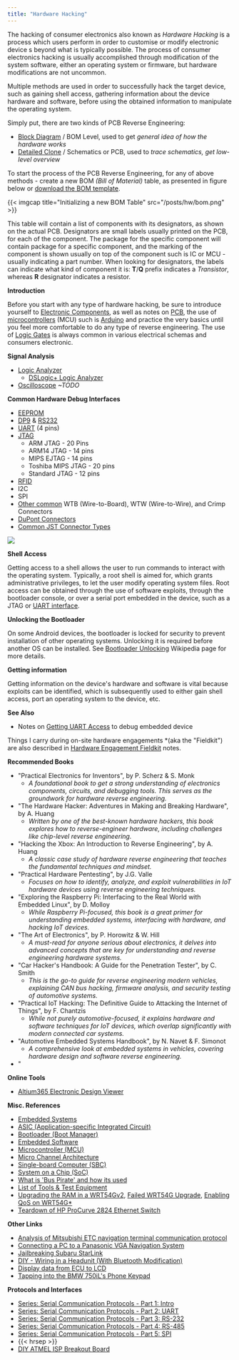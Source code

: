 ```yaml
---
title: "Hardware Hacking"
---
```


The hacking of consumer electronics also known as *Hardware Hacking* is a process which users perform in order to customise or modify electronic device s beyond what is typically possible. The process of consumer electronics hacking is usually accomplished through modification of the system software, either an operating system or firmware, but hardware modifications are not uncommon.

Multiple methods are used in order to successfully hack the target device, such as gaining shell access, gathering information about the device hardware and software, before using the obtained information to manipulate the operating system.

Simply put, there are two kinds of PCB Reverse Engineering:

* [Block Diagram](/block-diagram) / BOM Level, used to get *general idea of how the hardware works*
* [Detailed Clone](/schematics-diagram) / Schematics or PCB, used to *trace schematics, get low-level overview*

To start the process of the PCB Reverse Engineering, for any of above methods - create a new BOM *(Bill of Material)* table, as presented in figure below or [download the BOM template](https://github.com/durakiconsulting/templates/blob/master/BOM.numbers).

{{< imgcap title="Initializing a new BOM Table" src="/posts/hw/bom.png" >}}

This table will contain a list of components with its designators, as shown on the actual PCB. Designators are small labels usually printed on the PCB, for each of the component. The package for the specific component will contain package for a specific component, and the marking of the component is shown usually on top of the component such is IC or MCU - usually indicating a part number. When looking for designators, the labels can indicate what kind of component it is: **T**/**Q** prefix indicates a *Transistor*, whereas **R** designator indicates a resistor.

**Introduction**

Before you start with any type of hardware hacking, be sure to introduce yourself to [Electronic Components](/electronics/components), as well as notes on [PCB](/electronics/pcb), the use of [microcontrollers](/electronics/mcu) (MCU) such is [Arduino](/electronics/arduino) and practice the very basics until you feel more comfortable to do any type of reverse engineering. The use of [Logic Gates](hw/logic-gates) is always common in various electrical schemas and consumers electronic.

**Signal Analysis**

* [Logic Analyzer](/hw/logic-analyzer)
  * [DSLogic+ Logic Analyzer](/hw/dslogic-logic-analyzer)
* [Oscilloscope](/hw/oscilloscope) *~TODO*

**Common Hardware Debug Interfaces**

* [EEPROM](/eeprom)
* [DP9](/electronics/dp9) & [RS232](/electronics/rs232)
* [UART](/uart-interface) (4 pins)
* [JTAG](/jtag-interface)
  - ARM JTAG - 20 Pins
  - ARM14 JTAG - 14 pins
  - MIPS EJTAG - 14 pins
  - Toshiba MIPS JTAG - 20 pins
  - Standard JTAG - 12 pins
* [RFID](/hw/rfid-interfaace)
* I2C
* SPI
* [Other common](https://www.mattmillman.com/info/crimpconnectors/) WTB (Wire-to-Board), WTW (Wire-to-Wire), and Crimp Connectors
* [DuPont Connectors](https://www.mattmillman.com/info/crimpconnectors/dupont-and-dupont-connectors/)
* [Common JST Connector Types](https://www.mattmillman.com/info/crimpconnectors/common-jst-connector-types/)

![](https://raw.githubusercontent.com/arunmagesh/hw_hacking_cheatsheet/master/cheatsheet_0.1.png)

**Shell Access**

Getting access to a shell allows the user to run commands to interact with the operating system. Typically, a root shell is aimed for, which grants administrative privileges, to let the user modify operating system files. Root access can be obtained through the use of software exploits, through the bootloader console, or over a serial port embedded in the device, such as a JTAG or [UART interface](/uart-interface).

**Unlocking the Bootloader**

On some Android devices, the bootloader is locked for security to prevent installation of other operating systems. Unlocking it is required before another OS can be installed. See [Bootloader Unlocking](https://en.wikipedia.org/wiki/Bootloader_unlocking) Wikipedia page for more details.

**Getting information**

Getting information on the device's hardware and software is vital because exploits can be identified, which is subsequently used to either gain shell access, port an operating system to the device, etc.

**See Also**

- Notes on [Getting UART Access](/uart-interface) to debug embedded device

Things I carry during on-site hardware engagements *(aka the "Fieldkit") are also described in [Hardware Engagement Fieldkit](/offsec-hardware-fieldkit) notes.

**Recommended Books**

- "Practical Electronics for Inventors", by P. Scherz & S. Monk
  - *A foundational book to get a strong understanding of electronics components, circuits, and debugging tools. This serves as the groundwork for hardware reverse engineering.*
- "The Hardware Hacker: Adventures in Making and Breaking Hardware", by A. Huang
  - *Written by one of the best-known hardware hackers, this book explores how to reverse-engineer hardware, including challenges like chip-level reverse engineering.*
- "Hacking the Xbox: An Introduction to Reverse Engineering", by A. Huang
  - *A classic case study of hardware reverse engineering that teaches the fundamental techniques and mindset.*
- "Practical Hardware Pentesting", by J.G. Valle
  - *Focuses on how to identify, analyze, and exploit vulnerabilities in IoT hardware devices using reverse engineering techniques.*
- "Exploring the Raspberry Pi: Interfacing to the Real World with Embedded Linux", by D. Molloy
  - *While Raspberry Pi-focused, this book is a great primer for understanding embedded systems, interfacing with hardware, and hacking IoT devices.*
- "The Art of Electronics", by P. Horowitz & W. Hill
  - *A must-read for anyone serious about electronics, it delves into advanced concepts that are key for understanding and reverse engineering hardware systems.*
- "Car Hacker's Handbook: A Guide for the Penetration Tester", by C. Smith
  - *This is the go-to guide for reverse engineering modern vehicles, explaining CAN bus hacking, firmware analysis, and security testing of automotive systems.*
- "Practical IoT Hacking: The Definitive Guide to Attacking the Internet of Things", by F. Chantzis
  - *While not purely automotive-focused, it explains hardware and software techniques for IoT devices, which overlap significantly with modern connected car systems.*
- "Automotive Embedded Systems Handbook", by N. Navet & F. Simonot
  - *A comprehensive look at embedded systems in vehicles, covering hardware design and software reverse engineering.*
- "

**Online Tools**

- [Altium365 Electronic Design Viewer](https://www.altium365.com/viewer/)

**Misc. References**

- [Embedded Systems](https://en.wikipedia.org/wiki/Embedded_system)
- [ASIC (Application-specific Integrated Circuit)](https://en.wikipedia.org/wiki/Application-specific_integrated_circuit)
- [Bootloader (Boot Manager)](https://en.wikipedia.org/wiki/Bootloader)
- [Embedded Software](https://en.wikipedia.org/wiki/Embedded_software)
- [Microcontroller (MCU)](https://en.wikipedia.org/wiki/Microcontroller)
- [Micro Channel Architecture](https://en.wikipedia.org/wiki/Micro_Channel_architecture)
- [Single-board Computer (SBC)](https://en.wikipedia.org/wiki/Single-board_computer)
- [System on a Chip (SoC)](https://en.wikipedia.org/wiki/System_on_a_chip)
- [What is 'Bus Pirate' and how its used](https://www.bigmessowires.com/2013/11/19/what-is-the-bus-pirate/)
- [List of Tools & Test Equipment](https://old.reddit.com/r/PrintedCircuitBoard/wiki/tools)
- [Upgrading the RAM in a WRT54Gv2](https://blog.thelifeofkenneth.com/2010/09/upgrading-ram-in-wrt54gv2.html), [Failed WRT54G Upgrade](https://blog.thelifeofkenneth.com/2012/02/another-failed-wrt54g-upgrade.html), [Enabling QoS on WRT54G*](https://blog.thelifeofkenneth.com/2012/04/enabling-qos-on-wrt54gl-tomato.html)
- [Teardown of HP ProCurve 2824 Ethernet Switch](https://blog.thelifeofkenneth.com/2013/02/tear-down-of-hp-procurve-2824-ethernet.html)

**Other Links**

- [Analysis of Mitsubishi ETC navigation terminal communication protocol](https://kaele.com/~kashima/car/metc/)
- [Connecting a PC to a Panasonic VGA Navigation System](https://kaele.com/~kashima/car/navi/vga/)
- [Jailbreaking Subaru StarLink](https://github.com/sgayou/subaru-starlink-research/blob/master/doc/README.md)
- [DIY - Wiring in a Headunit (With Bluetooth Modification)](https://www.bimmerforums.com/forum/showthread.php?2195008-DIY-Wiring-in-a-Headunit-(With-Bluetooth-Modification))
- [Display data from ECU to LCD](https://web.archive.org/web/20150815092259/http://www.bimmerforums.com/forum/showthread.php?2134697-Display-data-from-ECU-to-LCD)
- [Tapping into the BMW 750iL's Phone Keypad](https://i-code.net/tapping-into-the-bmw-750il-phone-keypad/)

**Protocols and Interfaces**

- [Series: Serial Communication Protocols - Part 1: Intro](https://resources.altium.com/p/serial-communications-protocols-introduction)
- [Series: Serial Communication Protocols - Part 2: UART](https://resources.altium.com/p/serial-communications-protocols-part-two-uart)
- [Series: Serial Communication Protocols - Part 3: RS-232](https://resources.altium.com/p/serial-communications-protocols-part-three-rs-232)
- [Series: Serial Communication Protocols - Part 4: RS-485](https://resources.altium.com/p/serial-communications-protocols-rs-485)
- [Series: Serial Communication Protocols - Part 5: SPI](https://resources.altium.com/p/serial-communications-protocols-part-5-spi)
- {{< hrsep >}}
- [DIY ATMEL ISP Breakout Board](https://www.ermicro.com/blog/?p=2348)